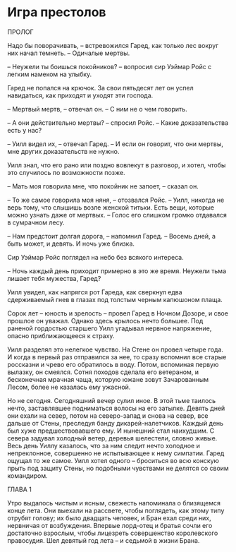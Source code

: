 Игра престолов
===============

ПРОЛОГ

Надо бы поворачивать, – встревожился Гаред, как только лес вокруг них начал темнеть. – Одичалые мертвы.

– Неужели ты боишься покойников? – вопросил сир Уэймар Ройс с легким намеком на улыбку.

Гаред не попался на крючок. За свои пятьдесят лет он успел навидаться, как приходят и уходят эти господа.

– Мертвый мертв, – отвечал он. – С ним не о чем говорить.

– А они действительно мертвы? – спросил Ройс. – Какие доказательства есть у нас?

– Уилл видел их, – отвечал Гаред. – И если он говорит, что они мертвы, мне других доказательств не нужно.

Уилл знал, что его рано или поздно вовлекут в разговор, и хотел, чтобы это случилось по возможности позже.

– Мать моя говорила мне, что покойник не запоет, – сказал он.

– То же самое говорила моя няня, – отозвался Ройс. – Уилл, никогда не верь тому, что слышишь возле женской титьки. Есть вещи, которые можно узнать даже от мертвых. – Голос его слишком громко отдавался в сумрачном лесу.

– Нам предстоит долгая дорога, – напомнил Гаред. – Восемь дней, а быть может, и девять. И ночь уже близка.

Сир Уэймар Ройс поглядел на небо без всякого интереса.

– Ночь каждый день приходит примерно в это же время. Неужели тьма лишает тебя мужества, Гаред?

Уилл увидел, как напрягся рот Гареда, как сверкнул едва сдерживаемый гнев в глазах под толстым черным капюшоном плаща.

Сорок лет – юность и зрелость – провел Гаред в Ночном Дозоре, и свое прошлое он уважал. Однако здесь крылось нечто большее. Под раненой гордостью старшего Уилл угадывал нервное напряжение, опасно приближающееся к страху.

Уилл разделял это нелегкое чувство. На Стене он провел четыре года. И когда в первый раз отправился за нее, то сразу вспомнил все старые россказни и чрево его обратилось в воду. Потом, вспоминая первую вылазку, он смеялся. Сотня походов сделала его ветераном, и бесконечная мрачная чаща, которую южане зовут Зачарованным Лесом, более не казалась ему ужасной.

Но не сегодня. Сегодняшний вечер сулил иное. В этой тьме таилось нечто, заставлявшее подниматься волосы на его затылке. Девять дней они ехали на север, потом на северо-запад и снова на север, все дальше от Стены, преследуя банду дикарей-налетчиков. Каждый день был хуже предшествовавшего ему. И нынешний стал наихудшим. С севера задувал холодный ветер, деревья шелестели, словно живые. Весь день Уиллу казалось, что за ним следит нечто холодное и непреклонное, совершенно не испытывающее к нему симпатии. Гаред ощущал то же самое. Уилл хотел одного – броситься во всю конскую прыть под защиту Стены, но подобными чувствами не делятся со своим командиром.

ГЛАВА 1

Утро выдалось чистым и ясным, свежесть напоминала о близящемся конце лета. Они выехали на рассвете, чтобы поглядеть, как этому типу отрубят голову; их было двадцать человек, и Бран ехал среди них, нервничая от возбуждения. Впервые лорд-отец и братья сочли его достаточно взрослым, чтобы лицезреть совершенство королевского правосудия. Шел девятый год лета – и седьмой в жизни Брана.